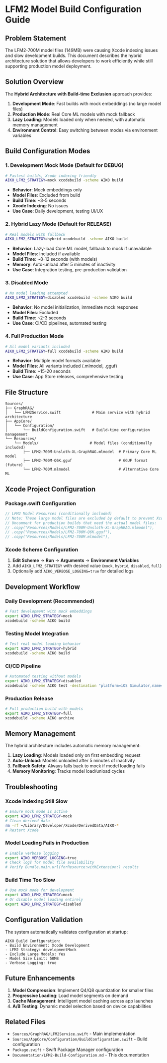 # LFM2 Model Build Configuration Guide

## Problem Statement

The LFM2-700M model files (149MB) were causing Xcode indexing issues and slow development builds. This document describes the hybrid architecture solution that allows developers to work efficiently while still supporting production model deployment.

## Solution Overview

The **Hybrid Architecture with Build-time Exclusion** approach provides:

1. **Development Mode**: Fast builds with mock embeddings (no large model files)
2. **Production Mode**: Real Core ML models with mock fallback
3. **Lazy Loading**: Models loaded only when needed, with automatic memory management
4. **Environment Control**: Easy switching between modes via environment variables

## Build Configuration Modes

### 1. Development Mock Mode (Default for DEBUG)
```bash
# Fastest builds, Xcode indexing friendly
AIKO_LFM2_STRATEGY=mock xcodebuild -scheme AIKO build
```
- **Behavior**: Mock embeddings only
- **Model Files**: Excluded from build
- **Build Time**: ~3-5 seconds
- **Xcode Indexing**: No issues
- **Use Case**: Daily development, testing UI/UX

### 2. Hybrid Lazy Mode (Default for RELEASE)
```bash
# Real models with fallback
AIKO_LFM2_STRATEGY=hybrid xcodebuild -scheme AIKO build
```
- **Behavior**: Lazy-load Core ML model, fallback to mock if unavailable
- **Model Files**: Included if available
- **Build Time**: ~8-12 seconds (with models)
- **Memory**: Auto-unload after 5 minutes of inactivity
- **Use Case**: Integration testing, pre-production validation

### 3. Disabled Mode
```bash
# No model loading attempted
AIKO_LFM2_STRATEGY=disabled xcodebuild -scheme AIKO build
```
- **Behavior**: No model initialization, immediate mock responses
- **Model Files**: Excluded
- **Build Time**: ~2-3 seconds
- **Use Case**: CI/CD pipelines, automated testing

### 4. Full Production Mode
```bash
# All model variants included
AIKO_LFM2_STRATEGY=full xcodebuild -scheme AIKO build
```
- **Behavior**: Multiple model formats available
- **Model Files**: All variants included (.mlmodel, .gguf)
- **Build Time**: ~15-20 seconds
- **Use Case**: App Store releases, comprehensive testing

## File Structure

```
Sources/
├── GraphRAG/
│   └── LFM2Service.swift              # Main service with hybrid architecture
├── AppCore/
│   └── Configuration/
│       └── BuildConfiguration.swift   # Build-time configuration management
└── Resources/
    └── Models/                       # Model files (conditionally included)
        ├── LFM2-700M-Unsloth-XL-GraphRAG.mlmodel  # Primary Core ML model
        ├── LFM2-700M-Q6K.gguf                     # GGUF format (future)
        └── LFM2-700M.mlmodel                      # Alternative Core ML
```

## Xcode Project Configuration

### Package.swift Configuration
```swift
// LFM2 Model Resources (conditionally included)
// Note: These large model files are excluded by default to prevent Xcode indexing issues
// Uncomment for production builds that need the actual model files:
// .copy("Resources/Models/LFM2-700M-Unsloth-XL-GraphRAG.mlmodel"),
// .copy("Resources/Models/LFM2-700M-Q6K.gguf"),
// .copy("Resources/Models/LFM2-700M.mlmodel"),
```

### Xcode Scheme Configuration
1. **Edit Scheme** → **Run** → **Arguments** → **Environment Variables**
2. Add `AIKO_LFM2_STRATEGY` with desired value (`mock`, `hybrid`, `disabled`, `full`)
3. Optionally add `AIKO_VERBOSE_LOGGING=true` for detailed logs

## Development Workflow

### Daily Development (Recommended)
```bash
# Fast development with mock embeddings
export AIKO_LFM2_STRATEGY=mock
xcodebuild -scheme AIKO build
```

### Testing Model Integration
```bash
# Test real model loading behavior
export AIKO_LFM2_STRATEGY=hybrid
xcodebuild -scheme AIKO build
```

### CI/CD Pipeline
```bash
# Automated testing without models
export AIKO_LFM2_STRATEGY=disabled
xcodebuild -scheme AIKO test -destination "platform=iOS Simulator,name=iPhone 16 Pro"
```

### Production Release
```bash
# Full production build with models
export AIKO_LFM2_STRATEGY=full
xcodebuild -scheme AIKO archive
```

## Memory Management

The hybrid architecture includes automatic memory management:

1. **Lazy Loading**: Models loaded only on first embedding request
2. **Auto-Unload**: Models unloaded after 5 minutes of inactivity
3. **Fallback Safety**: Always falls back to mock if model loading fails
4. **Memory Monitoring**: Tracks model load/unload cycles

## Troubleshooting

### Xcode Indexing Still Slow
```bash
# Ensure mock mode is active
export AIKO_LFM2_STRATEGY=mock
# Clean derived data
rm -rf ~/Library/Developer/Xcode/DerivedData/AIKO-*
# Restart Xcode
```

### Model Loading Fails in Production
```bash
# Enable verbose logging
export AIKO_VERBOSE_LOGGING=true
# Check logs for model file availability
# Verify Bundle.main.url(forResource:withExtension:) results
```

### Build Time Too Slow
```bash
# Use mock mode for development
export AIKO_LFM2_STRATEGY=mock
# Or disable model loading entirely
export AIKO_LFM2_STRATEGY=disabled
```

## Configuration Validation

The system automatically validates configuration at startup:

```
AIKO Build Configuration:
- Build Environment: Xcode Development
- LFM2 Strategy: developmentMock
- Exclude Large Models: Yes
- Model Size Limit: 50MB
- Verbose Logging: true
```

## Future Enhancements

1. **Model Compression**: Implement Q4/Q8 quantization for smaller files
2. **Progressive Loading**: Load model segments on demand
3. **Cache Management**: Intelligent model caching across app launches
4. **A/B Testing**: Dynamic model selection based on device capabilities

## Related Files

- `Sources/GraphRAG/LFM2Service.swift` - Main implementation
- `Sources/AppCore/Configuration/BuildConfiguration.swift` - Build configuration
- `Package.swift` - Swift Package Manager configuration
- `Documentation/LFM2-Build-Configuration.md` - This documentation